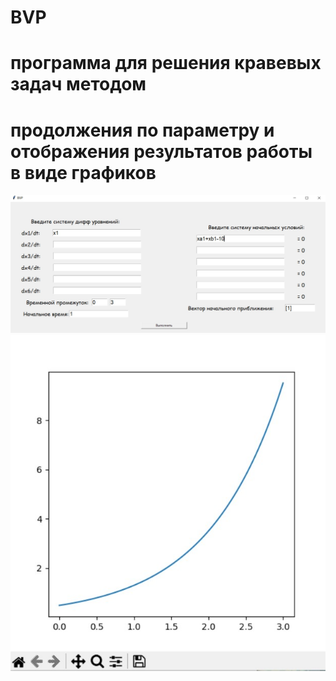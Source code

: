 # BVP
# программа для решения кравевых задач методом
# продолжения по параметру и отображения результатов работы в виде графиков
![alt text](https://github.com/Dormitori/BVP/blob/main/1.jpg?raw=true)
![alt text](https://github.com/Dormitori/BVP/blob/main/2.jpg?raw=true)
